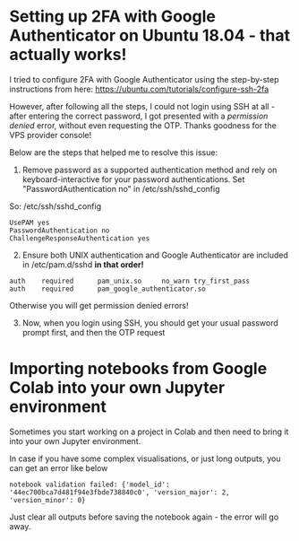 # Setting up 2FA with Google Authenticator on Ubuntu 18.04 - that actually works!

I tried to configure  2FA with Google Authenticator using the step-by-step instructions from here: 
https://ubuntu.com/tutorials/configure-ssh-2fa

However, after following all the steps, I could not login using SSH at all - after entering the correct password, I got presented with a *permission denied* error, without even requesting the OTP. Thanks goodness for the VPS  provider console!

Below are the steps that helped me to resolve this issue:

1. Remove password as a supported authentication method and rely on keyboard-interactive for your password authentications. Set "PasswordAuthentication no" in /etc/ssh/sshd_config

So: /etc/ssh/sshd_config
```
UsePAM yes
PasswordAuthentication no
ChallengeResponseAuthentication yes
```

2. Ensure both UNIX authentication and Google Authenticator are included in /etc/pam.d/sshd **in that order!**

```
auth    required      pam_unix.so     no_warn try_first_pass
auth    required      pam_google_authenticator.so
```

Otherwise you will get permission denied errors!

3. Now, when you login using SSH, you should get your usual password prompt first, and then the OTP request 

# Importing notebooks from Google Colab into your own Jupyter environment

Sometimes you start working on a project in Colab and then need to bring it into your own Jupyter environment.

In case if you have some complex visualisations, or just long outputs, you can  get an error like below
```
notebook validation failed: {'model_id': '44ec700bca7d481f94e3fbde738840c0', 'version_major': 2, 'version_minor': 0}
```

Just clear all outputs before saving the notebook again - the error will go away.
